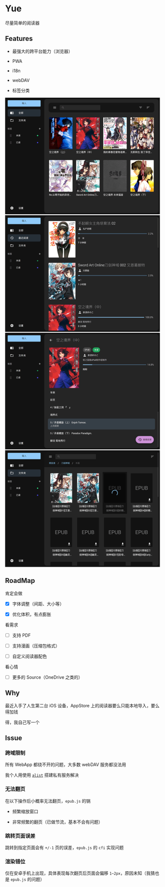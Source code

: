 # Yue

尽量简单的阅读器

## Features

- 最强大的跨平台能力（浏览器）

- PWA

- i18n

- webDAV

- 标签分类

![](./res/book_list.png)
![](./res/book_recent_reads.png)
![](./res/book_detail.png)
![](./res/webdav_list.png)

## RoadMap

肯定会做

- [x] 字体调整（间距、大小等）

- [x] 优化体积，有点膨胀

看需求

- [ ] 支持 PDF

- [ ] 支持漫画（压缩包格式）

- [ ] 自定义阅读器配色

看心情

- [ ] 更多的 Source（OneDrive 之类的）

## Why

最近入手了人生第二台 iOS 设备，AppStore 上的阅读器要么只能本地导入，要么得加钱

得，我自己写一个

## Issue

### 跨域限制

所有 WebApp 都绕不开的问题，大多数 webDAV 服务都没法用

我个人用使用 [`alist`](https://github.com/alist-org/alist) 搭建私有服务解决

### 无法翻页

在以下操作后小概率无法翻页，`epub.js` 的锅

- 频繁缩放窗口

- 非常频繁的翻页（已做节流，基本不会有问题）

### 跳转页面误差

跳转到指定页面会有 `+/-1` 页的误差，`epub.js` 的 `cfi` 实现问题

### 渲染错位

仅在安卓手机上出现，具体表现每次翻页后页面会偏移 `1~2px`，原因未知（我猜也是 `epub.js` 的问题）
